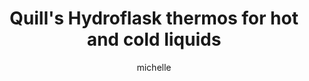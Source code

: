 ---
layout: item
title: Quill's Hydroflask thermos for hot and cold liquids
author: michelle
itemid: 2019-06-12-ID00001
imagecredit: personal collection
itemcontributor: Michelle Moyd
itemcreator: Hydroflask
itemsubject: Water Bottles
itemdate: circa 1914
itemtype: Physical Object
shortdesc: Gray with white lettering and designs, with black top lid. About eight inches tall, holds 12 ounces of hot or cold liquid close to the desired temperature for several hours.
categories: [ Practical ]
tags: [ thermos, water bottle, coffee cup, portable ]
itemabout: |
 A gray thermos with white letering and designs. Has a plastic, black lid. About 8" tall, holds 12 oz. of liquid near the temperature it was when it went in.
itemquote: |
 My husband purchased this to-go mug for me at an Indianapolis coffee shop that we sometimes visit. It's the best to-go mug that I've ever had.
---
